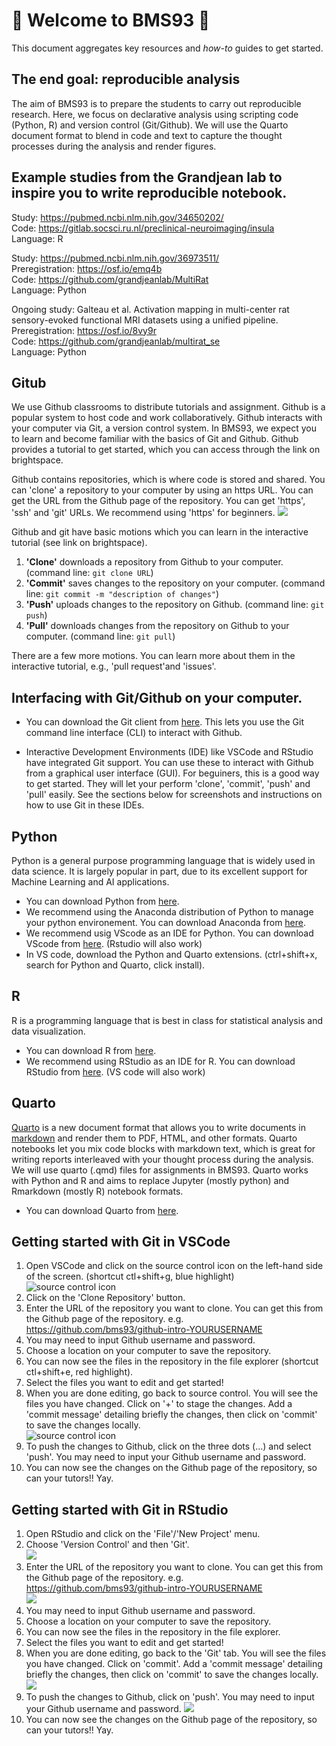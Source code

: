 # :wave: Welcome to BMS93 :wave: 

This document aggregates key resources and *how-to* guides to get started.

## The end goal: reproducible analysis
The aim of BMS93 is to prepare the students to carry out reproducible research. Here, we focus on declarative analysis using scripting code (Python, R) and version control (Git/Github). We will use the Quarto document format to blend in code and text to capture the thought processes during the analysis and render figures.

## Example studies from the Grandjean lab to inspire you to write reproducible notebook.
Study: https://pubmed.ncbi.nlm.nih.gov/34650202/   
Code: https://gitlab.socsci.ru.nl/preclinical-neuroimaging/insula   
Language: R

Study: https://pubmed.ncbi.nlm.nih.gov/36973511/   
Preregistration: https://osf.io/emq4b   
Code: https://github.com/grandjeanlab/MultiRat   
Language: Python

Ongoing study: Galteau et al. Activation mapping in multi-center rat sensory-evoked functional MRI datasets using a unified pipeline.   
Preregistration: https://osf.io/8vy9r   
Code: https://github.com/grandjeanlab/multirat_se   
Language: Python

## Gitub
We use Github classrooms to distribute tutorials and assignment. Github is a popular system to host code and work collaboratively. Github interacts with your computer via Git, a version control system. In BMS93, we expect you to learn and become familiar with the basics of Git and Github. Github provides a tutorial to get started, which you can access through the link on brightspace.

Github contains repositories, which is where code is stored and shared. You can 'clone' a repository to your computer by using an https URL. You can get the URL from the Github page of the repository. You can get 'https', 'ssh' and 'git' URLs. We recommend using 'https' for beginners.
![](assets/github.png)

Github and git have basic motions which you can learn in the interactive tutorial (see link on brightspace).   
1. **'Clone'** downloads a repository from Github to your computer. (command line: `git clone URL`)
2. **'Commit'** saves changes to the repository on your computer. (command line: `git commit -m "description of changes"`)
3. **'Push'** uploads changes to the repository on Github. (command line: `git push`)
4. **'Pull'** downloads changes from the repository on Github to your computer. (command line: `git pull`)

There are a few more motions. You can learn more about them in the interactive tutorial, e.g., 'pull request'and 'issues'.

## Interfacing with Git/Github on your computer. 

- You can download the Git client from [here](https://git-scm.com/downloads).
This lets you use the Git command line interface (CLI) to interact with Github.

- Interactive Development Environments (IDE) like VSCode and RStudio have integrated Git support. You can use these to interact with Github from a graphical user interface (GUI). For beguiners, this is a good way to get started. They will let your perform 'clone', 'commit', 'push' and 'pull' easily. See the sections below for screenshots and instructions on how to use Git in these IDEs.

## Python
Python is a general purpose programming language that is widely used in data science. It is largely popular in part, due to its excellent support for Machine Learning and AI applications.

- You can download Python from [here](https://www.python.org/downloads/).
- We recommend using the Anaconda distribution of Python to manage your python environement. You can download Anaconda from [here](https://www.anaconda.com/download/success).
- We recommend usig VScode as an IDE for Python. You can download VScode from [here](https://code.visualstudio.com/download). (Rstudio will also work)
- In VS code, download the Python and Quarto extensions. (ctrl+shift+x, search for Python and Quarto, click install).

## R
R is a programming language that is best in class for statistical analysis and data visualization. 

- You can download R from [here](https://cran.r-project.org/).
- We recommend using RStudio as an IDE for R. You can download RStudio from [here](https://rstudio.com/products/rstudio/download/). (VS code will also work)

## Quarto
[Quarto](https://quarto.org/) is a new document format that allows you to write documents in [markdown](https://www.markdownguide.org/) and render them to PDF, HTML, and other formats. Quarto notebooks let you mix code blocks with markdown text, which is great for writing reports interleaved with your thought process during the analysis. We will use quarto (.qmd) files for assignments in BMS93. Quarto works with Python and R and aims to replace Jupyter (mostly python) and Rmarkdown (mostly R) notebook formats.

- You can download Quarto from [here](https://quarto.org/docs/getting-started/installation.html).

## Getting started with Git in VSCode
1. Open VSCode and click on the source control icon on the left-hand side of the screen. (shortcut ctl+shift+g, blue highlight)   
![source control icon](assets/vscode_source.png)
2. Click on the 'Clone Repository' button. 
3. Enter the URL of the repository you want to clone. You can get this from the Github page of the repository. e.g. https://github.com/bms93/github-intro-YOURUSERNAME
4. You may need to input Github username and password.
5. Choose a location on your computer to save the repository.
6. You can now see the files in the repository in the file explorer (shortcut ctl+shift+e, red highlight).
7. Select the files you want to edit and get started!
8. When you are done editing, go back to source control. You will see the files you have changed. Click on '+' to stage the changes. Add a 'commit message' detailing briefly the changes, then click on 'commit' to save the changes locally.   
![source control icon](assets/vscode_source2.png)
9. To push the changes to Github, click on the three dots (...) and select 'push'. You may need to input your Github username and password.
10. You can now see the changes on the Github page of the repository, so can your tutors!! Yay. 

## Getting started with Git in RStudio
1. Open RStudio and click on the 'File'/'New Project' menu.
2. Choose 'Version Control' and then 'Git'.   
![](assets/rstudio_version.png)
3. Enter the URL of the repository you want to clone. You can get this from the Github page of the repository. e.g. https://github.com/bms93/github-intro-YOURUSERNAME    
![](assets/rstudio_version2.png)
4. You may need to input Github username and password.
5. Choose a location on your computer to save the repository.
6. You can now see the files in the repository in the file explorer.
7. Select the files you want to edit and get started!
8. When you are done editing, go back to the 'Git' tab. You will see the files you have changed. Click on 'commit'. Add a 'commit message' detailing briefly the changes, then click on 'commit' to save the changes locally.
![](assets/rstudio_version3.png)
9. To push the changes to Github, click on 'push'. You may need to input your Github username and password.
![](assets/rstudio_version4.png)
10. You can now see the changes on the Github page of the repository, so can your tutors!! Yay.

